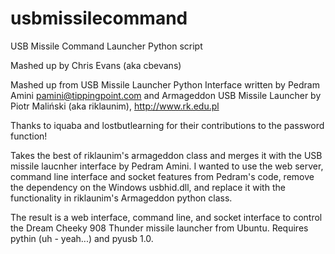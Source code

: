# usbmissilecommand
USB Missile Command Launcher Python script

Mashed up by Chris Evans (aka cbevans)

Mashed up from USB Missile Launcher Python Interface written by Pedram Amini <pamini@tippingpoint.com>
          and  Armageddon USB Missile Launcher by Piotr Maliński (aka riklaunim), http://www.rk.edu.pl

Thanks to iquaba and lostbutlearning for their contributions to the password function!

Takes the best of riklaunim's armageddon class and merges it with the USB missile laucnher
interface by Pedram Amini.  I wanted to use the web server, command line interface and 
socket features from Pedram's code, remove the dependency on the Windows usbhid.dll, and 
replace it with the functionality in riklaunim's Armageddon python class.

The result is a web interface, command line, and socket interface to control the Dream Cheeky
908 Thunder missile launcher from Ubuntu.  Requires pythin (uh - yeah...) and pyusb 1.0.

